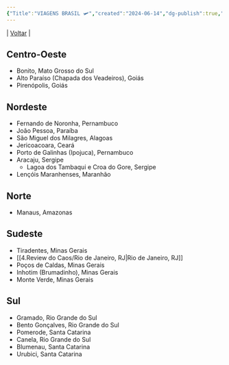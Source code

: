 ```yaml
---
{"Title":"VIAGENS BRASIL 🛩","created":"2024-06-14","dg-publish":true,"tags":["pessoal/list","pessoal/viagem","BRASIL"],"permalink":"/1-minha-vida/brasil/","dgPassFrontmatter":true}
---
```


| [Voltar](index) |
## Centro-Oeste
- Bonito, Mato Grosso do Sul
- Alto Paraíso (Chapada dos Veadeiros), Goiás
- Pirenópolis, Goiás
## Nordeste
- Fernando de Noronha, Pernambuco
- João Pessoa, Paraíba
- São Miguel dos Milagres, Alagoas
- Jericoacoara, Ceará
- Porto de Galinhas (Ipojuca), Pernambuco
- Aracaju, Sergipe
	- Lagoa dos Tambaqui e Croa do Gore, Sergipe
- Lençóis Maranhenses, Maranhão
## Norte
- Manaus, Amazonas
## Sudeste
- Tiradentes, Minas Gerais
- [[4.Review do Caos/Rio de Janeiro, RJ\|Rio de Janeiro, RJ]]
- Poços de Caldas, Minas Gerais
- Inhotim (Brumadinho), Minas Gerais
- Monte Verde, Minas Gerais
## Sul
- Gramado, Rio Grande do Sul
- Bento Gonçalves, Rio Grande do Sul
- Pomerode, Santa Catarina
- Canela, Rio Grande do Sul
- Blumenau, Santa Catarina
- Urubici, Santa Catarina
